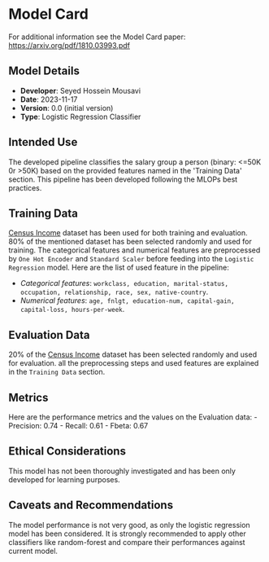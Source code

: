 # Model Card

For additional information see the Model Card paper: https://arxiv.org/pdf/1810.03993.pdf

## Model Details
 - **Developer**: Seyed Hossein Mousavi
 - **Date**: 2023-11-17
 - **Version**: 0.0 (initial version)
 - **Type**: Logistic Regression Classifier

## Intended Use
  The developed pipeline classifies the salary group a person (binary: <=50K 0r >50K) based on the provided features named in the 'Training Data' section. This pipeline has been developed following the MLOPs best practices.   

## Training Data
<a href="https://archive.ics.uci.edu/ml/datasets/census+income" target="_blank">Census Income</a> dataset has been used for both training and evaluation. 80% of the mentioned dataset has been selected randomly and used for training. The categorical features and numerical features are preprocessed by `One Hot Encoder` and `Standard Scaler` before feeding into the `Logistic Regression` model. Here are the list of used feature in the pipeline:
  - *Categorical features*: `workclass, education, marital-status, occupation, relationship, race, sex, native-country`.
  - *Numerical features*: `age, fnlgt, education-num, capital-gain, capital-loss, hours-per-week`.

## Evaluation Data
20% of the <a href="https://archive.ics.uci.edu/ml/datasets/census+income" target="_blank">Census Income</a> dataset has been selected randomly and used for evaluation. all the preprocessing steps and used features are explained in the `Training Data` section. 

## Metrics
Here are the performance metrics and the values on the Evaluation data:
    - Precision: 0.74
    - Recall: 0.61
    - Fbeta: 0.67

## Ethical Considerations
This model has not been thoroughly investigated and has been only developed for learning purposes.

## Caveats and Recommendations
The model performance is not very good, as only the logistic regression model has been considered. It is strongly recommended to apply other classifiers like random-forest and compare their performances against current model.
